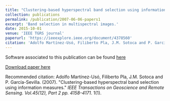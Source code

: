 ```yaml
---
title: "Clustering-based hyperspectral band selection using information measures"
collection: publications
permalink: /publication/2007-06-06-papers1
excerpt: 'Band selection in multispectral images.'
date: 2015-10-01
venue: 'IEEE TGRS journal'
paperurl: 'https://ieeexplore.ieee.org/document/4378560'
citation: 'Adolfo Martínez-Usó, Filiberto Pla, J.M. Sotoca and P. García-Sevilla. (2007). &quot;Clustering-based hyperspectral band selection using information measures.&quot; <i>IEEE TGRS</i>. 1(1).'
---
```


Software associated to this publication can be found [here](https://www.vision.uji.es/BandSelectionTool_files/BandSelectionTool.htm)

[Download paper here](https://ieeexplore.ieee.org/document/4378560)

Recommended citation: Adolfo Martínez-Usó, Filiberto Pla, J.M. Sotoca and P. García-Sevilla. (2007). &quot;Clustering-based hyperspectral band selection using information measures.&quot; <i>IEEE Transactions on Geoscience and Remote Sensing. Vol.45(12), Part 2 pp. 4158-4171</i>. 1(1).